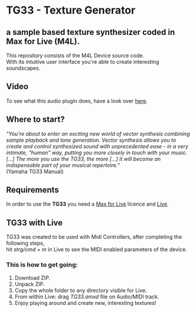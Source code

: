 # TG33 - Texture Generator 
## a sample based texture synthesizer coded in Max for Live (M4L). <br />
This repository consists of the M4L Device source code. <br />
With its intuitive user interface you're able to create interesting soundscapes. <br />

## Video

To see what this audio plugin does, have a look over [here](https://youtu.be/azWQjQDmVE0?t=30).

## Where to start?

*"You're about to enter an exciting new world of vector synthesis combining sample playback and tone generation. Vector synthesis allows you to create and control synthesized sound with unprecedented ease - in a very intimate, "human" way, putting you more closely in touch with your music. [...] The more you use the TG33, the more [...] it will become an indispensable part of your musical repertoire."* <br /> (Yamaha TG33 Manual)  <br />

## Requirements

In order to use the **TG33** you need a [Max for Live](https://www.ableton.com/de/live/max-for-live/) licence and [Live](https://www.ableton.com/de/live/).

## TG33 with Live

TG33 was created to be used with Midi Controllers, after completing the following steps,<br /> 
hit *strg/cmd + m* in Live to see the MIDI enabled parameters of the device.

### This is how to get going:

1. Download ZIP.
2. Unpack ZIP.
3. Copy the whole folder to any directory visible for Live.
4. From within Live: drag *TG33.amxd* file on Audio/MIDI track.
5. Enjoy playing around and create new, interesting textures!
